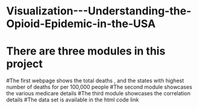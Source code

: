 # Visualization---Understanding-the-Opioid-Epidemic-in-the-USA

# There are three modules in this project
#The first webpage shows the total deaths , and the states with highest number of deaths for per 100,000 people
#The second module showcases the various medicare details
#The third module showcases the correlation details
#The data set is available in the html code link
